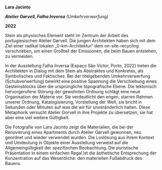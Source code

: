 <head>
 <link rel="stylesheet" type="text/css" href="/assets/css/base.css">
    <link rel="stylesheet" type="text/css" media="print" href="/assets/css/print.css">


</head>
<body>

**Lara Jacinto**

***Atelier Gørvell, Falha Inversa*** *(Umkehrverwerfung)*

**2022**

Stein als physisches Element steht im Zentrum der Arbeit des portugiesischen Atelier Gørvell. Die jungen Architekten haben sich mit dem Ziel einer radikal lokalen „0-km-Architektur“ dem on-site-recycling verschrieben, um einen Großteil der Emissionen, die beim Bauen entstehen, zu vermeiden.

In der Ausstellung Falha Inversa (Espaço São Victor, Porto, 2022) treten die Architekten in Dialog mit dem Stein als Abstraktes und Konkretes, als Symbolisches und Faktisches. Bei der titelgebenden Umkehrverwerfung (Schubverwerfung) bewirkt eine positive Spannung die Verschiebung eines Gesteinsblocks über die ursprüngliche topografische Ebene. Die tektonisch hervorgerufene Störung der gewohnten Ordnung schlägt eine neue Organisation der Materie vor. Sie verdeutlicht den engen, starren Rahmen unserer Ordnung, Katalogisierung, Vorstellung der Welt, sie bricht in Sekunden oder Minuten auf was die wir für unveränderlich halten. Diese Metaphorik versucht Atelier Gorvell in ihre Projekte zu übersetzen, sie hat aber eine viel weitere Gültigkeit.

Die Fotografie von Lara Jacinto zeigt die Materialien, die bei der Renovierung eines Apartments durch Atelier Gørvell gewonnen, neu geordnet und wieder verwendet wurden. Die Loslösung aus ihrem Kontext und Umdeutung in Objekte einer Ausstellung verweist auf die Allgemeingültigkeit der spezifischen Beobachtung. Die puristische Präsentation in einem einfachen Regal ist die ästhetische Entsprechung der Konzentration auf das Wesentliche: den materiellen Fußabdruck des Bauens.

</body>
